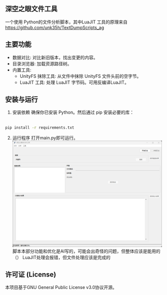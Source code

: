 ## 深空之眼文件工具 
一个使用 Python的文件分析脚本，其中LuaJIT 工具的原理来自 https://github.com/unk35h/TextDumpScripts_ag

## 主要功能
- 数据对比: 对比新旧版本，找出变更的内容。
- 目录浏览器: 加载资源路径树。
- 内置工具:
	- UnityFS 抹除工具: 从文件中抹除 UnityFS 文件头前的空字节。
	- LuaJIT 工具: 处理 LuaJIT 字节码。可用反编译LuaJIT。
	
## 安装与运行
1.  安装依赖
确保你已安装 Python。然后通过 pip 安装必要的库：
 ```bash

pip install -r requirements.txt
 ```
2.  运行程序
打开main.py即可运行。
![](https://github.com/fengye-xiye/Aether-Gazer-Asset-Tool/blob/main/main.jpg)
脚本本部分功能和优化是AI写的，可能会出奇怪的问题，但整体应该是能用的（）
LuaJIT处理会报错，但文件处理应该是完成的

## 许可证 (License)
本项目基于GNU General Public License v3.0协议开源。